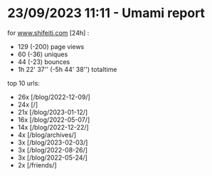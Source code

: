 # 23/09/2023 11:11 - Umami report
for www.shifeiti.com [24h] :

 - 129 (-200) page views
 - 60 (-36) uniques
 - 44 (-23) bounces
 - 1h 22' 37'' (-5h 44' 38'') totaltime


top 10 urls:
 - 26x [/blog/2022-12-09/]
 - 24x [/]
 - 21x [/blog/2023-01-12/]
 - 16x [/blog/2022-05-07/]
 - 14x [/blog/2022-12-22/]
 - 4x [/blog/archives/]
 - 3x [/blog/2023-02-03/]
 - 3x [/blog/2022-08-26/]
 - 3x [/blog/2022-05-24/]
 - 2x [/friends/]


